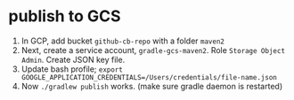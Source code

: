 
# publish to GCS

1. In GCP, add bucket `github-cb-repo` with a folder `maven2`
2. Next, create a service account, `gradle-gcs-maven2`.  Role `Storage Object Admin`. Create JSON key file.
3. Update bash profile; `export GOOGLE_APPLICATION_CREDENTIALS=/Users/credentials/file-name.json`
4. Now `./gradlew publish` works.  (make sure gradle daemon is restarted)